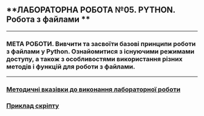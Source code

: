 ## **ЛАБОРАТОРНА РОБОТА №05. PYTHON. Робота з файлами **
---
### **МЕТА РОБОТИ**.  Вивчити та засвоїти базові принципи роботи з файлами у Python.  Ознайомитися з існуючими режимами доступу, а також з особливостями використання різних методів і функцій для роботи з файлами.
---
### [**Методичні вказівки до виконання лабораторної роботи**](/Lab_Works/Lab_05/MPT_Lab_05_Python_v1.pdf)
### [**Приклад скріпту**](/Lab_Works/Lab_05/Lab_5_test.ipynb)
